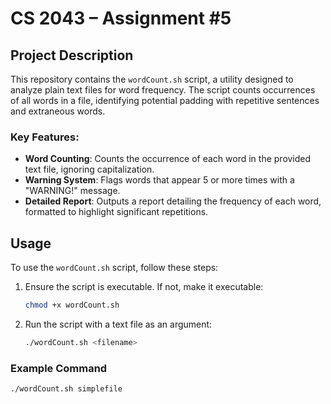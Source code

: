 # CS 2043 – Assignment #5

## Project Description

This repository contains the `wordCount.sh` script, a utility designed to analyze plain text files for word frequency. The script counts occurrences of all words in a file, identifying potential padding with repetitive sentences and extraneous words.

### Key Features:

- **Word Counting**: Counts the occurrence of each word in the provided text file, ignoring capitalization.
- **Warning System**: Flags words that appear 5 or more times with a "WARNING!" message.
- **Detailed Report**: Outputs a report detailing the frequency of each word, formatted to highlight significant repetitions.

## Usage

To use the `wordCount.sh` script, follow these steps:

1. Ensure the script is executable. If not, make it executable:
    ```bash
    chmod +x wordCount.sh
    ```
2. Run the script with a text file as an argument:
    ```bash
    ./wordCount.sh <filename>
    ```

### Example Command

```bash
./wordCount.sh simplefile
